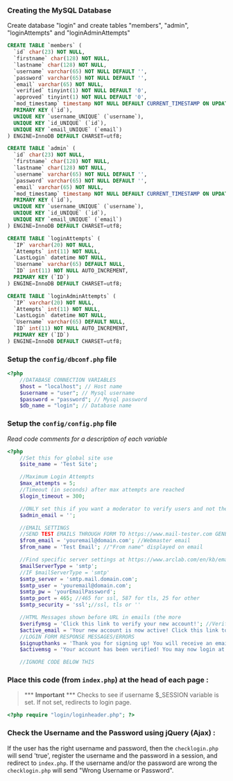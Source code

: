 ### Creating the MySQL Database

Create database "login" and create tables "members", "admin", "loginAttempts" and "loginAdminAttempts"

```sql
CREATE TABLE `members` (
  `id` char(23) NOT NULL,
  `firstname` char(128) NOT NULL,
  `lastname` char(128) NOT NULL,
  `username` varchar(65) NOT NULL DEFAULT '',
  `password` varchar(65) NOT NULL DEFAULT '',
  `email` varchar(65) NOT NULL,
  `verified` tinyint(1) NOT NULL DEFAULT '0',
  `approved` tinyint(1) NOT NULL DEFAULT '0',
  `mod_timestamp` timestamp NOT NULL DEFAULT CURRENT_TIMESTAMP ON UPDATE CURRENT_TIMESTAMP,
  PRIMARY KEY (`id`),
  UNIQUE KEY `username_UNIQUE` (`username`),
  UNIQUE KEY `id_UNIQUE` (`id`),
  UNIQUE KEY `email_UNIQUE` (`email`)
) ENGINE=InnoDB DEFAULT CHARSET=utf8;

CREATE TABLE `admin` (
  `id` char(23) NOT NULL,
  `firstname` char(128) NOT NULL,
  `lastname` char(128) NOT NULL,
  `username` varchar(65) NOT NULL DEFAULT '',
  `password` varchar(65) NOT NULL DEFAULT '',
  `email` varchar(65) NOT NULL,
  `mod_timestamp` timestamp NOT NULL DEFAULT CURRENT_TIMESTAMP ON UPDATE CURRENT_TIMESTAMP,
  PRIMARY KEY (`id`),
  UNIQUE KEY `username_UNIQUE` (`username`),
  UNIQUE KEY `id_UNIQUE` (`id`),
  UNIQUE KEY `email_UNIQUE` (`email`)
) ENGINE=InnoDB DEFAULT CHARSET=utf8;

CREATE TABLE `loginAttempts` (
  `IP` varchar(20) NOT NULL,
  `Attempts` int(11) NOT NULL,
  `LastLogin` datetime NOT NULL,
  `Username` varchar(65) DEFAULT NULL,
  `ID` int(11) NOT NULL AUTO_INCREMENT,
  PRIMARY KEY (`ID`)
) ENGINE=InnoDB DEFAULT CHARSET=utf8;

CREATE TABLE `loginAdminAttempts` (
  `IP` varchar(20) NOT NULL,
  `Attempts` int(11) NOT NULL,
  `LastLogin` datetime NOT NULL,
  `Username` varchar(65) DEFAULT NULL,
  `ID` int(11) NOT NULL AUTO_INCREMENT,
  PRIMARY KEY (`ID`)
) ENGINE=InnoDB DEFAULT CHARSET=utf8;
```
### Setup the `config/dbconf.php` file
```php
<?php
    //DATABASE CONNECTION VARIABLES
    $host = "localhost"; // Host name
    $username = "user"; // Mysql username
    $password = "password"; // Mysql password
    $db_name = "login"; // Database name

```

### Setup the `config/config.php` file
<i>Read code comments for a description of each variable</i>

```php
<?php
    //Set this for global site use
    $site_name = 'Test Site';

    //Maximum Login Attempts
    $max_attempts = 5;
    //Timeout (in seconds) after max attempts are reached
    $login_timeout = 300;

    //ONLY set this if you want a moderator to verify users and not the users themselves, otherwise leave blank or comment out
    $admin_email = '';

    //EMAIL SETTINGS
    //SEND TEST EMAILS THROUGH FORM TO https://www.mail-tester.com GENERATED ADDRESS FOR SPAM SCORE
    $from_email = 'youremail@domain.com'; //Webmaster email
    $from_name = 'Test Email'; //"From name" displayed on email

    //Find specific server settings at https://www.arclab.com/en/kb/email/list-of-smtp-and-pop3-servers-mailserver-list.html
    $mailServerType = 'smtp';
    //IF $mailServerType = 'smtp'
    $smtp_server = 'smtp.mail.domain.com';
    $smtp_user = 'youremail@domain.com';
    $smtp_pw = 'yourEmailPassword';
    $smtp_port = 465; //465 for ssl, 587 for tls, 25 for other
    $smtp_security = 'ssl';//ssl, tls or ''

    //HTML Messages shown before URL in emails (the more
    $verifymsg = 'Click this link to verify your new account!'; //Verify email message
    $active_email = 'Your new account is now active! Click this link to log in!';//Active email message
    //LOGIN FORM RESPONSE MESSAGES/ERRORS
    $signupthanks = 'Thank you for signing up! You will receive an email shortly confirming the verification of your account.';
    $activemsg = 'Your account has been verified! You may now login at <br><a href="'.$signin_url.'">'.$signin_url.'</a>';

    //IGNORE CODE BELOW THIS
```
### Place this code (from `index.php`) at the head of each page :
> *** **Important** *** Checks to see if username $_SESSION variable is set. If not set, redirects to login page. 

```php
<?php require "login/loginheader.php"; ?>
```

### Check the Username and the Password using jQuery (Ajax) :

If the user has the right username and password, then the `checklogin.php` will send 'true', register the username and the password in a session, and redirect to `index.php`.
If the username and/or the password are wrong the `checklogin.php` will send "Wrong Username or Password".
